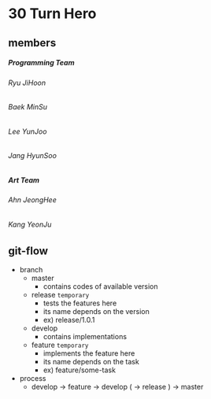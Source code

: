 30 Turn Hero
============


members
-------

##### Programming Team

###### Ryu JiHoon
###### Baek MinSu
###### Lee YunJoo
###### Jang HyunSoo


##### Art Team

###### Ahn JeongHee
###### Kang YeonJu



git-flow
--------
- branch
	- master
		- contains codes of available version
	- release `temporary`
		- tests the features here
		- its name depends on the version
		- ex) release/1.0.1
	- develop
		- contains implementations
	- feature `temporary`
		- implements the feature here
		- its name depends on the task
		- ex) feature/some-task
- process
	- develop -> feature -> develop ( -> release ) -> master
